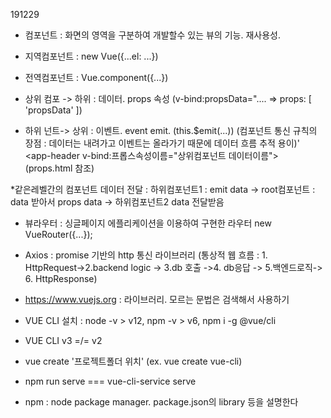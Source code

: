 191229
 * 컴포넌트 : 화면의 영역을 구분하여 개발할수 있는 뷰의 기능. 재사용성.

 * 지역컴포넌트 : new Vue({...el: ...})
 * 전역컴포넌트 : Vue.component({...})

 * 상위 컴포 -> 하위 : 데이터. props 속성 (v-bind:propsData=".... => props: [ 'propsData' ])
 * 하위 넌트-> 상위 : 이벤트. event emit. (this.$emit(...))
(컴포넌트 통신 규칙의 장점 : 데이터는 내려가고 이벤트는 올라가기 때문에 데이터 흐름 추적 용이)'
<app-header v-bind:프롭스속성이름="상위컴포넌트 데이터이름">
(props.html 참조)

*같은레벨간의 컴포넌트 데이터 전달 : 하위컴포넌트1 : emit data -> root컴포넌트 : data 받아서 props data -> 하위컴포넌트2 data 전달받음 

* 뷰라우터 : 싱글페이지 에플리케이션을 이용하여 구현한 라우터
new VueRouter({...});

* Axios : promise 기반의 http 통신 라이브러리
(통상적 웹 흐름 : 1. HttpRequest->2.backend logic -> 3.db 호출 ->4. db응답 -> 5.백엔드로직-> 6. HttpResponse)

* https://www.vuejs.org : 라이브러리. 모르는 문법은 검색해서 사용하기

* VUE CLI 설치 : node -v > v12, npm -v > v6, npm i -g @vue/cli
* VUE CLI v3 =/= v2
* vue create '프로젝트폴더 위치' (ex. vue create vue-cli)

* npm run serve === vue-cli-service serve
* npm : node package manager. package.json의 library 등을 설명한다

